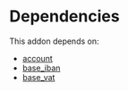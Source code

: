 # Dependencies

This addon depends on:

- [account](https://github.com/bringout/oca-ocb-accounting)
- [base_iban](https://github.com/bringout/oca-ocb-core)
- [base_vat](https://github.com/bringout/oca-ocb-core)
